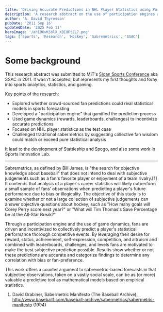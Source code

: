 ```yaml
---
title: 'Driving Accurate Predictions in NHL Player Statistics using Participation Engines and Game Dynamics'
description: 'A research abstract on the use of participation engines and game dynamics to drive accurate predictions in NHL player statistics submitted to the SSAC in 2011.'
author: 'A. David Thyresson'
pubDate: '2011 Sep 16'
updatedDate: '2025 Feb 11'
heroImage: '/ahI9OwK5blX_XBIUFtZL7.png'
tags: ['Sports', 'Research', 'Hockey', 'Sabremetrics', 'SSAC']
---
```


# Some background

This research abstract was submitted to MIT's [Sloan Sports Conference](https://www.sloansportsconference.com) aka SSAC in 2011. It wasn't accepted, but represents my first thoughts and foray into sports analytics, statistics, and gaming.

Key points of the research:

- Explored whether crowd-sourced fan predictions could rival statistical models in sports forecasting
- Developed a "participation engine" that gamified the prediction process
- Used game dynamics (rewards, leaderboards, challenges) to incentivize accurate predictions
- Focused on NHL player statistics as the test case
- Challenged traditional sabermetrics by suggesting collective fan wisdom could match or exceed pure statistical analysis

It lead to the development of Stattleship and Spogo, and also some work in Sports Innovation Lab.

---

Sabremetrics, as defined by Bill James, is "the search for objective knowledge about baseball" that does not intend to deal with subjective judgements such as a fan's favorite player or enjoyment of a team rivalry.[1] It contends that analysis of a player's career statistics will likely outperform a small sample of fans' observations when predicting a player's future performance due to bias or illogicality. The objective of this study is to examine whether or not a large collection of subjective judgements can answer objective questions about hockey, such as "How many goals will Corey Perry score next year?" or "What will Tim Thomas's Save Percentage be at the All-Star Break?"

Through a participation engine and the use of game dynamics, fans are driven and incentivized to collectively predict a player's statistical performance thorough competitive events. By leveraging their desire for reward, status, achievement, self-expression, competition, and altruism and combined with leaderboards, challenges, and levels fans are motivated to make the best subjective prediction possible. Results show whether or not these predictions are accurate and categorize findings to determine any correlation with bias or fan-preference.

This work offers a counter argument to sabremetric-based forecasts in that subjective observations, taken on a vastly social scale, can be as (or more) valuable a predictive tool as mathematical models based on empirical statistics.

1. David Grabiner, Sabermetric Manifesto (The Baseball Archive), http://www.baseball1.com/baseball-archive/sabermetrics/sabermetric-manifesto (1994)
